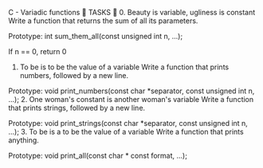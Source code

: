 C - Variadic functions 📁
TASKS 📃
0. Beauty is variable, ugliness is constant
Write a function that returns the sum of all its parameters.

Prototype: int sum_them_all(const unsigned int n, ...);

If n == 0, return 0

1. To be is to be the value of a variable
Write a function that prints numbers, followed by a new line.

Prototype: void print_numbers(const char *separator, const unsigned int n, ...);
2. One woman's constant is another woman's variable
Write a function that prints strings, followed by a new line.

Prototype: void print_strings(const char *separator, const unsigned int n, ...);
3. To be is a to be the value of a variable
Write a function that prints anything.

Prototype: void print_all(const char * const format, ...);
